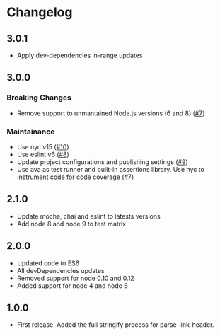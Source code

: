 # Changelog

## 3.0.1
- Apply dev-dependencies in-range updates

## 3.0.0
### Breaking Changes
- Remove support to unmantained Node.js versions (6 and 8) ([#7](https://github.com/jonathansamines/format-link-header/pull/7))

### Maintainance
- Use nyc v15 ([#10](https://github.com/jonathansamines/format-link-header/pull/10))
- Use eslint v6 ([#8](https://github.com/jonathansamines/format-link-header/pull/8))
- Update project configurations and publishing settings ([#9](https://github.com/jonathansamines/format-link-header/pull/9))
- Use ava as test runner and built-in assertions library. Use nyc to instrument code for code coverage ([#7](https://github.com/jonathansamines/format-link-header/pull/7))

## 2.1.0
- Update mocha, chai and eslint to latests versions
- Add node 8 and node 9 to test matrix

## 2.0.0
- Updated code to ES6
- All devDependencies updates
- Removed support for node 0.10 and 0.12
- Added support for node 4 and node 6

## 1.0.0
- First release. Added the full stringify process for parse-link-header.
